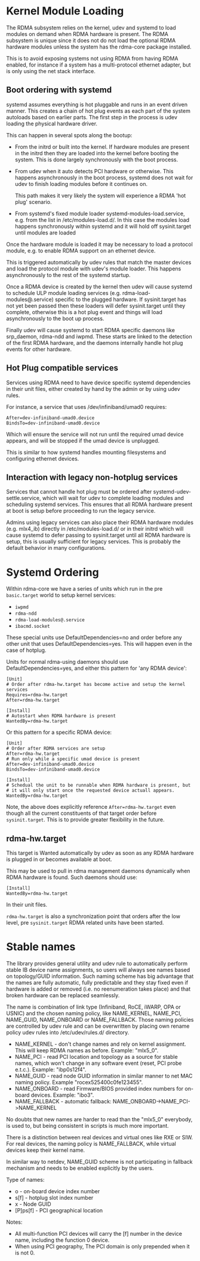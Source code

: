 # Kernel Module Loading

The RDMA subsystem relies on the kernel, udev and systemd to load modules on
demand when RDMA hardware is present. The RDMA subsystem is unique since it
does not do not load the optional RDMA hardware modules unless the system has
the rdma-core package installed.

This is to avoid exposing systems not using RDMA from having RDMA enabled, for
instance if a system has a multi-protocol ethernet adapter, but is only using
the net stack interface.

## Boot ordering with systemd

systemd assumes everything is hot pluggable and runs in an event driven
manner. This creates a chain of hot plug events as each part of the system
autoloads based on earlier parts. The first step in the process is udev
loading the physical hardware driver.

This can happen in several spots along the bootup:

 - From the initrd or built into the kernel. If hardware modules are present
   in the initrd then they are loaded into the kernel before booting the
   system. This is done largely synchronously with the boot process.

 - From udev when it auto detects PCI hardware or otherwise.
   This happens asynchronously in the boot process, systemd does not wait for
   udev to finish loading modules before it continues on.

   This path makes it very likely the system will experience a RDMA 'hot plug'
   scenario.

 - From systemd's fixed module loader systemd-modules-load.service, e.g. from
   the list in /etc/modules-load.d/. In this case the modules load happens
   synchronously within systemd and it will hold off sysinit.target until
   modules are loaded

Once the hardware module is loaded it may be necessary to load a protocol
module, e.g. to enable RDMA support on an ethernet device.

This is triggered automatically by udev rules that match the master devices
and load the protocol module with udev's module loader. This happens
asynchronously to the rest of the systemd startup.

Once a RDMA device is created by the kernel then udev will cause systemd to
schedule ULP module loading services (e.g. rdma-load-modules@.service) specific
to the plugged hardware. If sysinit.target has not yet been passed then these
loaders will defer sysinit.target until they complete, otherwise this is a hot
plug event and things will load asynchronously to the boot up process.

Finally udev will cause systemd to start RDMA specific daemons like
srp_daemon, rdma-ndd and iwpmd. These starts are linked to the detection of
the first RDMA hardware, and the daemons internally handle hot plug events for
other hardware.

## Hot Plug compatible services

Services using RDMA need to have device specific systemd dependencies in their
unit files, either created by hand by the admin or by using udev rules.

For instance, a service that uses /dev/infiniband/umad0 requires:

```
After=dev-infiniband-umad0.device
BindsTo=dev-infiniband-umad0.device
```

Which will ensure the service will not run until the required umad device
appears, and will be stopped if the umad device is unplugged.

This is similar to how systemd handles mounting filesystems and configuring
ethernet devices.

## Interaction with legacy non-hotplug services

Services that cannot handle hot plug must be ordered after
systemd-udev-settle.service, which will wait for udev to complete loading
modules and scheduling systemd services. This ensures that all RDMA hardware
present at boot is setup before proceeding to run the legacy service.

Admins using legacy services can also place their RDMA hardware modules
(e.g.  mlx4_ib) directly in /etc/modules-load.d/ or in their initrd which will
cause systemd to defer passing to sysinit.target until all RDMA hardware is
setup, this is usually sufficient for legacy services. This is probably the
default behavior in many configurations.

# Systemd Ordering

Within rdma-core we have a series of units which run in the pre `basic.target`
world to setup kernel services:

 - `iwpmd`
 - `rdma-ndd`
 - `rdma-load-modules@.service`
 - `ibacmd.socket`

These special units use DefaultDependencies=no and order before any other unit that
uses DefaultDependencies=yes. This will happen even in the case of hotplug.

Units for normal rdma-using daemons should use DefaultDependencies=yes, and
either this pattern for 'any RDMA device':

```
[Unit]
# Order after rdma-hw.target has become active and setup the kernel services
Requires=rdma-hw.target
After=rdma-hw.target

[Install]
# Autostart when RDMA hardware is present
WantedBy=rdma-hw.target
```

Or this pattern for a specific RDMA device:

```
[Unit]
# Order after RDMA services are setup
After=rdma-hw.target
# Run only while a specific umad device is present
After=dev-infiniband-umad0.device
BindsTo=dev-infiniband-umad0.device

[Install]
# Schedual the unit to be runnable when RDMA hardware is present, but
# it will only start once the requested device actuall appears.
WantedBy=rdma-hw.target
```

Note, the above does explicitly reference `After=rdma-hw.target` even though
all the current constituents of that target order before
`sysinit.target`. This is to provide greater flexibility in the future.

## rdma-hw.target

This target is Wanted automatically by udev as soon as any RDMA hardware is
plugged in or becomes available at boot.

This may be used to pull in rdma management daemons dynamically when RDMA
hardware is found. Such daemons should use:

```
[Install]
WantedBy=rdma-hw.target
```

In their unit files.

`rdma-hw.target` is also a synchronization point that orders after the low level,
pre `sysinit.target` RDMA related units have been started.

# Stable names

The library provides general utility and udev rule to automatically perform
stable IB device name assignments, so users will always see names based on
topology/GUID information. Such naming scheme has big advantage that the
names are fully automatic, fully predictable and they stay fixed even if
hardware is added or removed (i.e. no reenumeration takes place) and that
broken hardware can be replaced seamlessly.

The name is combination of link type (Infiniband, RoCE, iWARP, OPA or USNIC)
and the chosen naming policy, like NAME_KERNEL, NAME_PCI, NAME_GUID, NAME_ONBOARD
or NAME_FALLBACK. Those naming policies are controlled by udev rule and can be
overwritten by placing own rename policy udev rules into /etc/udev/rules.d/
directory.

 * NAME_KERNEL - don't change names and rely on kernel assignment. This
 will keep RDMA names as before. Example: "mlx5_0".
 * NAME_PCI - read PCI location and topology as a source for stable names,
 which won't change in any software event (reset, PCI probe e.t.c.).
 Example: "ibp0s12f4".
 * NAME_GUID - read node GUID information in similar manner to
 net MAC naming policy. Example "rocex525400c0fe123455".
 * NAME_ONBOARD - read Firmware/BIOS provided index numbers for on-board devices.
 Example: "ibo3".
 * NAME_FALLBACK - automatic fallback: NAME_ONBOARD->NAME_PCI->NAME_KERNEL

No doubts that new names are harder to read than the "mlx5_0" everybody,
is used to, but being consistent in scripts is much more important.

There is a distinction between real devices and virtual ones like RXE or SIW.
For real devices, the naming policy is NAME_FALLBACK, while virtual devices keep
their kernel name.

In similar way to netdev, NAME_GUID scheme is not participating in fallback mechanism
and needs to be enabled explicitly by the users.

Type of names:

 * o<index> - on-board device index number
 * s<slot>[f<function>] - hotplug slot index number
 * x<GUID> - Node GUID
 * [P<domain>]p<bus>s<slot>[f<function>] - PCI geographical location

Notes:

 * All multi-function PCI devices will carry the [f<function>] number in the
 device name, including the function 0 device.
 * When using PCI geography, The PCI domain is only prepended when it is not 0.
